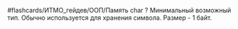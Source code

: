#flashcards/ИТМО_гейдев/ООП/Память
char
?
Минимальный возможный тип. Обычно используется для хранения символа. Размер - 1 байт.
